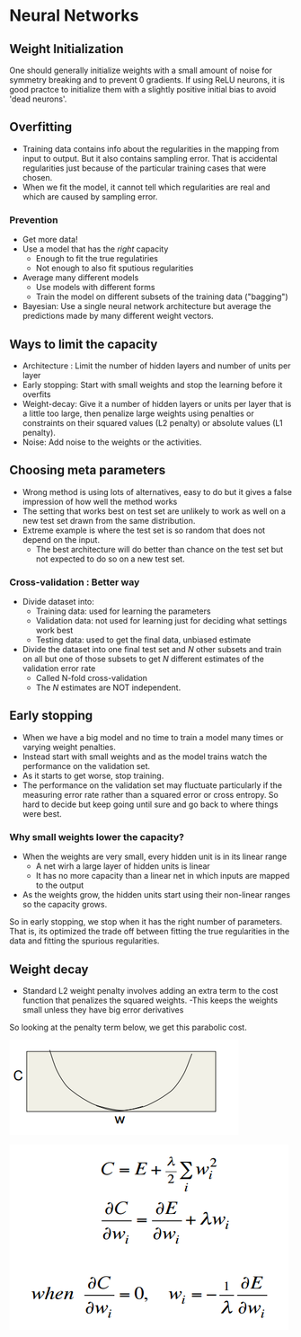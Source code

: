 # Neural Networks

## Weight Initialization
One should generally initialize weights with a small amount of noise for symmetry breaking and to prevent 0 gradients.
If using ReLU neurons, it is good practce to initialize them with a slightly positive initial bias to avoid 'dead neurons'.

## Overfitting
- Training data contains info about the regularities in the mapping from input to output. But it also contains
sampling error. That is accidental regularities just because of the particular training cases that were chosen.
- When we fit the model, it cannot tell which regularities are real and which are caused by sampling error.

### Prevention
- Get more data!
- Use a model that has the *right* capacity
  - Enough to fit the true regulatiries
  - Not enough to also fit sputious regularities
 - Average many different models
   - Use models with different forms
   - Train the model on different subsets of the training data ("bagging")
 - Bayesian: Use a single neural network architecture but average the predictions made by many different
 weight vectors.

## Ways to limit the capacity
- Architecture : Limit the number of hidden layers and number of units per layer
- Early stopping: Start with small weights and stop the learning before it overfits
- Weight-decay: Give it a number of hidden layers or units per layer that is a little too large, then penalize large weights using penalties or constraints on their squared values (L2 penalty) or absolute values (L1 penalty).
- Noise: Add noise to the weights or the activities.

## Choosing meta parameters
- Wrong method is using lots of alternatives, easy to do but it gives a false impression of how well the method works
- The setting that works best on test set are unlikely to work as well on a new test set drawn from the same distribution.
- Extreme example is where the test set is so random that does not depend on the input.
  - The best architecture will do better than chance on the test set but not expected to do so on a new test set.

### Cross-validation : Better way
- Divide dataset into:
  - Training data: used for learning the parameters
  - Validation data: not used for learning just for deciding what settings work best
  - Testing data: used to get the final data, unbiased estimate
- Divide the dataset into one final test set and $N$ other subsets and train on all but one of those subsets to get
$N$ different estimates of the validation error rate 
  - Called N-fold cross-validation
  - The $N$ estimates are NOT independent.
  
## Early stopping
- When we have a big model and no time to train a model many times or varying weight penalties. 
- Instead start with small weights and as the model trains watch the performance on the validation set.
- As it starts to get worse, stop training.
- The performance on the validation set may fluctuate particularly if the measuring error rate rather than a 
squared error or cross entropy. So hard to decide but keep going until sure and go back to where things were best.

### Why small weights lower the capacity?
- When the weights are very small, every hidden unit is in its linear range
  - A net wirh a large layer of hidden units is linear
  - It has no more capacity than a linear net in which inputs are mapped to the output
- As the weights grow, the hidden units start using their non-linear ranges so the capacity grows.

So in early stopping, we stop when it has the right number of parameters. That is, its optimized the trade off between fitting the true regularities in the data and fitting the spurious regularities.

## Weight decay
- Standard L2 weight penalty involves adding an extra term to the cost function that penalizes the squared weights.
  -This keeps the weights small unless they have big error derivatives
  
 So looking at the penalty term below, we get this parabolic cost.

![What the penalty term looks like](../images/L2weightdecay.png)

![Equations](../images/L2weightEq.png)
